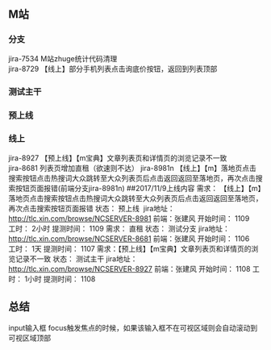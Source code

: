 ## M站
### 分支
jira-7534 M站zhuge统计代码清理  
jira-8729 【线上】部分手机列表点击询底价按钮，返回到列表顶部


### 测试主干


### 预上线


### 线上
jira-8927 【预上线】【m宝典】文章列表页和详情页的浏览记录不一致  
jira-8681 列表页增加直租（欲速则不达）
jira-8981n 【线上】【m】落地页点击搜索按钮点击热搜词大众跳转至大众列表页后点击返回返回至落地页，再次点击搜索按钮页面报错(前端分支jira-8981n)
##2017/11/9上线内容
需求： 【线上】【m】落地页点击搜索按钮点击热搜词大众跳转至大众列表页后点击返回返回至落地页，再次点击搜索按钮页面报错
状态： 预上线 
jira地址：http://tlc.xin.com/browse/NCSERVER-8981
前端：张建风
开始时间： 1109  
工时：	2小时 
提测时间： 1109
需求： 直租
状态： 测试分支 
jira地址：http://tlc.xin.com/browse/NCSERVER-8681
前端：张建风
开始时间： 1106  
工时：	1天 
提测时间： 1107
需求：【预上线】【m宝典】文章列表页和详情页的浏览记录不一致
状态： 测试主干
jira地址：http://tlc.xin.com/browse/NCSERVER-8927
前端：张建风
开始时间： 1108
工时：	1小时 
提测时间： 1108
## 总结
input输入框 focus触发焦点的时候，如果该输入框不在可视区域则会自动滚动到可视区域顶部
